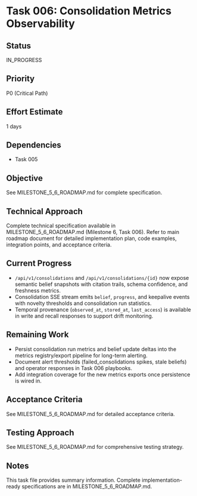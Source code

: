 # Task 006: Consolidation Metrics Observability

## Status
IN_PROGRESS

## Priority
P0 (Critical Path)

## Effort Estimate
1 days

## Dependencies
- Task 005

## Objective
See MILESTONE_5_6_ROADMAP.md for complete specification.

## Technical Approach
Complete technical specification available in MILESTONE_5_6_ROADMAP.md (Milestone 6, Task 006).
Refer to main roadmap document for detailed implementation plan, code examples, integration points, and acceptance criteria.

## Current Progress
- `/api/v1/consolidations` and `/api/v1/consolidations/{id}` now expose semantic belief snapshots with citation trails, schema confidence, and freshness metrics.
- Consolidation SSE stream emits `belief`, `progress`, and keepalive events with novelty thresholds and consolidation run statistics.
- Temporal provenance (`observed_at`, `stored_at`, `last_access`) is available in write and recall responses to support drift monitoring.

## Remaining Work
- Persist consolidation run metrics and belief update deltas into the metrics registry/export pipeline for long-term alerting.
- Document alert thresholds (failed_consolidations spikes, stale beliefs) and operator responses in Task 006 playbooks.
- Add integration coverage for the new metrics exports once persistence is wired in.

## Acceptance Criteria
See MILESTONE_5_6_ROADMAP.md for detailed acceptance criteria.

## Testing Approach
See MILESTONE_5_6_ROADMAP.md for comprehensive testing strategy.

## Notes
This task file provides summary information. Complete implementation-ready specifications are in MILESTONE_5_6_ROADMAP.md.
